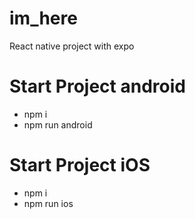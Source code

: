 # im_here
React native project with expo


# Start Project android

- npm i
- npm run android

# Start Project iOS

- npm i 
- npm run ios
